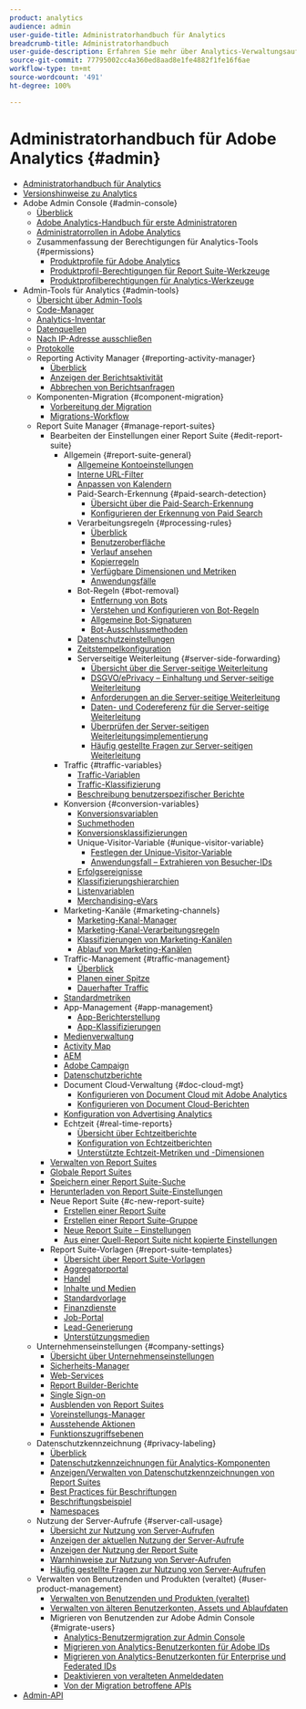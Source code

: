 ```yaml
---
product: analytics
audience: admin
user-guide-title: Administratorhandbuch für Analytics
breadcrumb-title: Administratorhandbuch
user-guide-description: Erfahren Sie mehr über Analytics-Verwaltungsaufgaben, wie z. B. das Verwalten von Benutzern und Produkten in der Experience Cloud Admin Console, das Konfigurieren von Report Suites und mehr.
source-git-commit: 77795002cc4a360ed8aad8e1fe4882f1fe16f6ae
workflow-type: tm+mt
source-wordcount: '491'
ht-degree: 100%

---
```



# Administratorhandbuch für Adobe Analytics {#admin}

+ [Administratorhandbuch für Analytics](home.md)
+ [Versionshinweise zu Analytics](https://experienceleague.adobe.com/de/docs/analytics/release-notes/latest)
+ Adobe Admin Console {#admin-console}
   + [Überblick](admin-console/home.md)
   + [Adobe Analytics-Handbuch für erste Administratoren](admin-console/first-admin-guide.md)
   + [Administratorrollen in Adobe Analytics](admin-console/admin-roles-in-analytics.md)
   + Zusammenfassung der Berechtigungen für Analytics-Tools {#permissions}
      + [Produktprofile für Adobe Analytics](admin-console/permissions/product-profile.md)
      + [Produktprofil-Berechtigungen für Report Suite-Werkzeuge](admin-console/permissions/report-suite-tools.md)
      + [Produktprofilberechtigungen für Analytics-Werkzeuge](admin-console/permissions/analytics-tools.md)
+ Admin-Tools für Analytics {#admin-tools}
   + [Übersicht über Admin-Tools](tools/c-admin-tools.md)
   + [Code-Manager](tools/code-manager-admin.md)
   + [Analytics-Inventar](tools/analytics-inventory.md)
   + [Datenquellen](tools/data-sources.md)
   + [Nach IP-Adresse ausschließen](tools/exclude-ip.md)
   + [Protokolle](tools/logs.md)
   + Reporting Activity Manager {#reporting-activity-manager}
      + [Überblick](tools/reporting-activity-manager/reporting-activity-overview.md)
      + [Anzeigen der Berichtsaktivität](tools//reporting-activity-manager/reporting-activity.md)
      + [Abbrechen von Berichtsanfragen](tools/reporting-activity-manager/reporting-activity-cancel-requests.md)
   + Komponenten-Migration {#component-migration}
      + [Vorbereitung der Migration](tools/component-migration/prepare-component-migration.md)
      + [Migrations-Workflow](tools/component-migration/component-migration.md)
   + Report Suite Manager {#manage-report-suites}
      + Bearbeiten der Einstellungen einer Report Suite {#edit-report-suite}
         + Allgemein {#report-suite-general}
            + [Allgemeine Kontoeinstellungen](tools/manage-rs/edit-settings/general/general-acct-settings-admin.md)
            + [Interne URL-Filter](tools/manage-rs/edit-settings/general/internal-url-filter-admin.md)
            + [Anpassen von Kalendern](tools/manage-rs/edit-settings/general/custom-calendar.md)
            + Paid-Search-Erkennung {#paid-search-detection}
               + [Übersicht über die Paid-Search-Erkennung](tools/manage-rs/edit-settings/general/paid-search-detection/paid-search-detection.md)
               + [Konfigurieren der Erkennung von Paid Search](tools/manage-rs/edit-settings/general/paid-search-detection/t-paid-search-detection.md)
            + Verarbeitungsregeln {#processing-rules}
               + [Überblick](tools/manage-rs/edit-settings/general/processing-rules/pr-overview.md)
               + [Benutzeroberfläche](tools/manage-rs/edit-settings/general/processing-rules/pr-interface.md)
               + [Verlauf ansehen](tools/manage-rs/edit-settings/general/processing-rules/pr-view-history.md)
               + [Kopierregeln](tools/manage-rs/edit-settings/general/processing-rules/pr-copy.md)
               + [Verfügbare Dimensionen und Metriken](tools/manage-rs/edit-settings/general/processing-rules/pr-variables.md)
               + [Anwendungsfälle](tools/manage-rs/edit-settings/general/processing-rules/pr-use-cases.md)
            + Bot-Regeln {#bot-removal}
               + [Entfernung von Bots](tools/manage-rs/edit-settings/general/bot-removal/bot-removal.md)
               + [Verstehen und Konfigurieren von Bot-Regeln](tools/manage-rs/edit-settings/general/bot-removal/bot-rules.md)
               + [Allgemeine Bot-Signaturen](tools/manage-rs/edit-settings/general/bot-removal/bot-signatures.md)
               + [Bot-Ausschlussmethoden](tools/manage-rs/edit-settings/general/bot-removal/bot-exclusion-methods.md)
            + [Datenschutzeinstellungen](tools/manage-rs/edit-settings/general/privacy-settings.md)
            + [Zeitstempelkonfiguration](tools/manage-rs/edit-settings/general/timestamp-configuration.md)
            + Serverseitige Weiterleitung {#server-side-forwarding}
               + [Übersicht über die Server-seitige Weiterleitung](tools/manage-rs/edit-settings/general/c-server-side-forwarding/ssf.md)
               + [DSGVO/ePrivacy – Einhaltung und Server-seitige Weiterleitung](tools/manage-rs/edit-settings/general/c-server-side-forwarding/ssf-gdpr.md)
               + [Anforderungen an die Server-seitige Weiterleitung](tools/manage-rs/edit-settings/general/c-server-side-forwarding/ssf-requirements.md)
               + [Daten- und Codereferenz für die Server-seitige Weiterleitung](tools/manage-rs/edit-settings/general/c-server-side-forwarding/ssf-reference.md)
               + [Überprüfen der Server-seitigen Weiterleitungsimplementierung](tools/manage-rs/edit-settings/general/c-server-side-forwarding/ssf-verify.md)
               + [Häufig gestellte Fragen zur Server-seitigen Weiterleitung](tools/manage-rs/edit-settings/general/c-server-side-forwarding/ssf-faq.md)
         + Traffic {#traffic-variables}
            + [Traffic-Variablen](tools/manage-rs/edit-settings/c-traffic-variables/traffic-var.md)
            + [Traffic-Klassifizierung](tools/manage-rs/edit-settings/c-traffic-variables/traffic-classifications.md)
            + [Beschreibung benutzerspezifischer Berichte](tools/manage-rs/edit-settings/c-traffic-variables/custom-desc-admin.md)
         + Konversion {#conversion-variables}
            + [Konversionsvariablen](tools/manage-rs/edit-settings/conversion-var-admin/conversion-var-admin.md)
            + [Suchmethoden](tools/manage-rs/edit-settings/conversion-var-admin/finding-methods.md)
            + [Konversionsklassifizierungen](tools/manage-rs/edit-settings/conversion-var-admin/conversion-classifications.md)
            + Unique-Visitor-Variable {#unique-visitor-variable}
               + [Festlegen der Unique-Visitor-Variable](tools/manage-rs/edit-settings/conversion-var-admin/unique-visitor-variable-admin/t-unique-visitor-variable.md)
               + [Anwendungsfall – Extrahieren von Besucher-IDs](tools/manage-rs/edit-settings/conversion-var-admin/unique-visitor-variable-admin/extract-visitorids-usecase.md)
            + [Erfolgsereignisse](tools/manage-rs/edit-settings/conversion-var-admin/c-success-events/success-event.md)
            + [Klassifizierungshierarchien](tools/manage-rs/edit-settings/conversion-var-admin/classification-hierarchies.md)
            + [Listenvariablen](tools/manage-rs/edit-settings/conversion-var-admin/list-var-admin.md)
            + [Merchandising-eVars](tools/manage-rs/edit-settings/conversion-var-admin/merchandising-evars.md)
         + Marketing-Kanäle {#marketing-channels}
            + [Marketing-Kanal-Manager](tools/manage-rs/edit-settings/marketing-channels/c-channels.md)
            + [Marketing-Kanal-Verarbeitungsregeln](tools/manage-rs/edit-settings/marketing-channels/c-rules.md)
            + [Klassifizierungen von Marketing-Kanälen](tools/manage-rs/edit-settings/marketing-channels/classifications-mchannel.md)
            + [Ablauf von Marketing-Kanälen](tools/manage-rs/edit-settings/marketing-channels/visitor-engagement.md)
         + Traffic-Management {#traffic-management}
            + [Überblick](tools/manage-rs/edit-settings/c-traffic-management/traffic-management.md)
            + [Planen einer Spitze](tools/manage-rs/edit-settings/c-traffic-management/t-traffic-schedule-spike.md)
            + [Dauerhafter Traffic](tools/manage-rs/edit-settings/c-traffic-management/t-traffic-permanent.md)
         + [Standardmetriken](tools/manage-rs/edit-settings/default-metrics.md)
         + App-Management {#app-management}
            + [App-Berichterstellung](tools/manage-rs/edit-settings/app-reporting.md)
            + [App-Klassifizierungen](tools/manage-rs/edit-settings/app-classifications.md)
         + [Medienverwaltung](tools/manage-rs/edit-settings/media-management.md)
         + [Activity Map](tools/manage-rs/edit-settings/activity-map.md)
         + [AEM](tools/manage-rs/edit-settings/adobe-experience-manager.md)
         + [Adobe Campaign](tools/manage-rs/edit-settings/adobe-campaign.md)
         + [Datenschutzberichte](tools/manage-rs/edit-settings/privacy-reporting.md)
         + Document Cloud-Verwaltung {#doc-cloud-mgt}
            + [Konfigurieren von Document Cloud mit Adobe Analytics](tools/manage-rs/edit-settings/document-cloud-mgt.md)
            + [Konfigurieren von Document Cloud-Berichten](tools/manage-rs/edit-settings/document-cloud-config.md)
         + [Konfiguration von Advertising Analytics](tools/manage-rs/edit-settings/advertising-analytics-config.md)
         + Echtzeit {#real-time-reports}
            + [Übersicht über Echtzeitberichte](tools/manage-rs/edit-settings/realtime/realtime.md)
            + [Konfiguration von Echtzeitberichten](tools/manage-rs/edit-settings/realtime/t-realtime-admin.md)
            + [Unterstützte Echtzeit-Metriken und -Dimensionen](tools/manage-rs/edit-settings/realtime/realtime-metrics.md)
      + [Verwalten von Report Suites](tools/manage-rs/report-suites-admin.md)
      + [Globale Report Suites](tools/manage-rs/rollup-report-suite.md)
      + [Speichern einer Report Suite-Suche](tools/manage-rs/t-report-suite-saved-search.md)
      + [Herunterladen von Report Suite-Einstellungen](tools/manage-rs/t-download-rs-settings.md)
      + Neue Report Suite {#c-new-report-suite}
         + [Erstellen einer Report Suite](tools/manage-rs/new-rs/t-create-a-report-suite.md)
         + [Erstellen einer Report Suite-Gruppe](tools/manage-rs/new-rs/t-create-rs-group.md)
         + [Neue Report Suite – Einstellungen](tools/manage-rs/new-rs/new-report-suite.md)
         + [Aus einer Quell-Report Suite nicht kopierte Einstellungen](tools/manage-rs/new-rs/settings-not-copied-from-rs.md)
      + Report Suite-Vorlagen {#report-suite-templates}
         + [Übersicht über Report Suite-Vorlagen](tools/manage-rs/rs-templates/report-suite-templates.md)
         + [Aggregatorportal](tools/manage-rs/rs-templates/aggregator-portal.md)
         + [Handel](tools/manage-rs/rs-templates/commerce-admin.md)
         + [Inhalte und Medien](tools/manage-rs/rs-templates/content-media.md)
         + [Standardvorlage](tools/manage-rs/rs-templates/default-rs-template.md)
         + [Finanzdienste](tools/manage-rs/rs-templates/financial-services.md)
         + [Job-Portal](tools/manage-rs/rs-templates/job-portal.md)
         + [Lead-Generierung](tools/manage-rs/rs-templates/lead-generation.md)
         + [Unterstützungsmedien](tools/manage-rs/rs-templates/support-media.md)
   + Unternehmenseinstellungen {#company-settings}
      + [Übersicht über Unternehmenseinstellungen](tools/company/c-company-settings.md)
      + [Sicherheits-Manager](tools/company/security-manager.md)
      + [Web-Services](tools/company/web-services-admin.md)
      + [Report Builder-Berichte](tools/company/report-builder-reports-admin.md)
      + [Single Sign-on](tools/company/single-signon-admin.md)
      + [Ausblenden von Report Suites](tools/company/c-hide-report-suites.md)
      + [Voreinstellungs-Manager](tools/company/preferences-manager.md)
      + [Ausstehende Aktionen](tools/company/pending-actions-admin.md)
      + [Funktionszugriffsebenen](tools/company/feature-access-levels.md)
   + Datenschutzkennzeichnung {#privacy-labeling}
      + [Überblick](tools/privacy-labeling/labeling-overview.md)
      + [Datenschutzkennzeichnungen für Analytics-Komponenten](tools/privacy-labeling/labels.md)
      + [Anzeigen/Verwalten von Datenschutzkennzeichnungen von Report Suites](tools/privacy-labeling/view-settings.md)
      + [Best Practices für Beschriftungen](tools/privacy-labeling/best-practices.md)
      + [Beschriftungsbeispiel](tools/privacy-labeling/examples.md)
      + [Namespaces](tools/privacy-labeling/namespaces.md)
   + Nutzung der Server-Aufrufe {#server-call-usage}
      + [Übersicht zur Nutzung von Server-Aufrufen](tools/server-call-usage/overage-overview.md)
      + [Anzeigen der aktuellen Nutzung der Server-Aufrufe](tools/server-call-usage/server-call-usage-dashboard.md)
      + [Anzeigen der Nutzung der Report Suite](tools/server-call-usage/report-suite-usage.md)
      + [Warnhinweise zur Nutzung von Server-Aufrufen](tools/server-call-usage/scu-alerts.md)
      + [Häufig gestellte Fragen zur Nutzung von Server-Aufrufen](tools/server-call-usage/overage-faq.md)
   + Verwalten von Benutzenden und Produkten (veraltet) {#user-product-management}
      + [Verwalten von Benutzenden und Produkten (veraltet)](tools/user-management/user-management.md)
      + [Verwalten von älteren Benutzerkonten, Assets und Ablaufdaten](tools/user-management/users-assets.md)
      + Migrieren von Benutzenden zur Adobe Admin Console {#migrate-users}
         + [Analytics-Benutzermigration zur Admin Console](tools/user-management/user-migration/c-migration-tool.md)
         + [Migrieren von Analytics-Benutzerkonten für Adobe IDs](tools/user-management/user-migration/t-migrate-users.md)
         + [Migrieren von Analytics-Benutzerkonten für Enterprise und Federated IDs](tools/user-management/user-migration/migrate-enterprise.md)
         + [Deaktivieren von veralteten Anmeldedaten](tools/user-management/user-migration/t-disable-legacy-login.md)
         + [Von der Migration betroffene APIs](tools/user-management/user-migration/developer.md)
+ [Admin-API](https://developer.adobe.com/analytics-apis/docs/2.0/)
